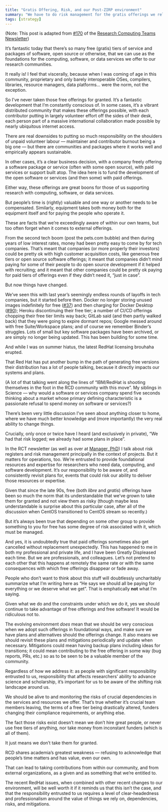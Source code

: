 ```yaml
---
title: "Gratis Offering, Risk, and our Post-ZIRP environment"
summary: "We have to do risk management for the gratis offerings we rely on"
tags: [strategy]
---
```


(Note: This post is adapted from [#170](https://www.researchcomputingteams.org/newsletter_issues/0170) of the [Research Computing Teams Newsletter](https://www.researchcomputingteams.org))

It’s fantastic today that there’s so many free (gratis) tiers of service and packages of software, open source or otherwise, that we can use as the foundations for the computing, software, or data services we offer to our research communities.

It really is! I feel that viscerally, because when I was coming of age in this community, proprietary and only barely interoperable OSes, compilers, libraries, resource managers, data platforms… were the norm, not the exception.

So I’ve never taken those free offerings for granted. It’s a fantastic development that I’m constantly conscious of.
In some cases, it’s a vibrant distributed community that makes these offerings possible, with each contributor putting in largely volunteer effort off the sides of their desk, each person part of a massive international collaboration made possible by nearly ubiquitous internet access.

There are real downsides to putting so much responsibility on the shoulders of unpaid volunteer labour — maintainer and contributor burnout being a big one — but there are communities and packages where it works well and empirically appears sustainable.

In other cases, it’s a clear business decision, with a company freely offering a software package or service (often with some open source), with paid services or support built atop. The idea here is to fund the development of the open software or services (and then some) with paid offerings.

Either way, these offerings are great boons for those of us supporting research with computing, software, or data services.

But people’s time is (rightly) valuable and one way or another needs to be compensated. Similarly, equipment takes both money both for the equipment itself and for paying the people who operate it.

These are facts that we’re exceedingly aware of within our own teams, but too often forget when it comes to external offerings.

From the second tech boom (post the pets.com bubble) and then during years of low interest rates, money had been pretty easy to come by for tech companies. That’s meant that companies (or more properly their investors) could be pretty ok with high customer acquisition costs, like generous free tiers or open source software offerings; it meant that companies didn’t mind paying for some of their people to do open source development if it helped with recruiting; and it meant that other companies could be pretty ok paying for paid tiers of offerings even if they didn’t need it, “just in case”.

But now things have changed.

We’ve seen this with last year’s seemingly endless rounds of layoffs in tech companies, but it started before then. Docker no longer storing unused images indefinitely for free ([#37](https://www.researchcomputingteams.org/newsletter_issues/0037)) and then charging for Docker Desktop ([#90](https://www.researchcomputingteams.org/newsletter_issues/0090)); Heroku discontinuing their free tier; a number of CI/CD offerings chopping their free tier limits way back; GitLab said (and then partly walked back) that they were going to expire dormant repos; Google messed around with free Suite/Workspace plans; and of course we remember Binder’s struggles. Lots of small but key software packages have been archived, or are simply no longer being updated. This has been building for some time.

And while I was on summer hiatus, the latest RedHat licensing brouhaha erupted.

That Red Hat has put another bump in the path of generating free versions their distribution has a lot of people talking, because it directly impacts our systems and plans.

(A lot of that talking went along the lines of “IBM/RedHat is shooting themselves in the foot in the RCD community with this move”. My siblings in Science — why would a software or services company spend five seconds thinking about a market whose primary defining characteristic is a passionate refusal to spend money on software or services?)

There’s been very little discussion I’ve seen about anything closer to home, where we have much better knowledge and (more importantly) the very real ability to change things.

Crucially, only once or twice have I heard (and exclusively in private), “We had that risk logged; we already had some plans in place”.

In the RCT newsletter (as well as over at [Manager, PhD](https://www.managerphd.com)) I talk about risk registers and risk management principally in the context of projects. But it matters for operations, too. We’re entrusted to provide foundational resources and expertise for researchers who need data, computing, and software development. It’s our responsibility to be aware of, and consistently revisit plans for, events that could risk our ability to deliver those resources or expertise.

Given that since the late 90s, free (both *libre* and *gratis*) offerings have been so much the norm that its understandable that we’ve grown to take them for granted and not view them as risky (though maybe less understandable is surprise about this particular case, after all of the discussion when CentOS transitioned to CentOS stream so recently.)

But it’s always been true that depending on some other group to provide something to you for free has some degree of risk associated with it, which must be managed.

And yes, it is undoubtedly true that paid offerings sometimes also get cancelled without replacement unexpectedly. This has happened to me in both my professional and private life, and I have been Greatly Displeased each time.  But we are professionals, and colleagues. Let’s not pretend to each other that this happens at remotely the same rate or with the same consequences with which free offerings disappear or fade away.

People who don’t want to think about this stuff will doubtlessly uncharitably summarize what I’m writing here as “He says we should all be paying for everything or we deserve what we get”. That is emphatically **not** what I’m saying.

Given what we do and the constraints under which we do it, yes we should continue to take advantage of free offerings and free software! It would be ridiculous not to.

The evolving environment *does* mean that we should be very conscious when we adopt such offerings in foundational ways, and make sure we have plans and alternatives should the offerings change. It also means we should revisit these plans and mitigations periodically and update when necessary.  Mitigations could mean having backup plans including ideas for transitions; it could mean contributing to the free offering in some way (bug reports, PRs, etc.) so as to be seen to be a valuable member of the community.

Regardless of how we address it: as people with significant responsibility entrusted to us, responsibility that affects researchers’ ability to advance science and scholarship, it’s important for us to be aware of the shifting risk landscape around us.

We should be alive to and monitoring the risks of crucial dependencies in the services and resources we offer. That’s true whether it’s crucial team members leaving, the terms of a free tier being drastically altered, funders changing their compliance requirements, or anything else.

The fact those risks exist doesn’t mean we don’t hire great people, or never use free tiers of anything, nor take money from inconstant funders (which is all of them).

It just means we don’t take them for granted.

RCD shares academia’s greatest weakness — refusing to acknowledge that people’s time matters and has value, even our own.

That can lead to taking contributions from within our community, and from external organizations, as a given and as something that we’re entitled to.

The recent RedHat issues, when combined with other recent changes to our environment, will be well worth it if it reminds us that this isn’t the case, and that the responsibility entrusted to us requires a level of clear-headedness and professionalism around the value of things we rely on, dependencies, risks, and mitigations.
